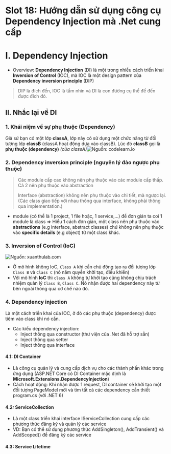 # Slot 18: Hướng dẫn sử dụng công cụ Dependency Injection mà .Net cung cấp

# I. Dependency Injection
- Overview: **Dependency Injection** (DI) là một trong nhiều cách triển khai **Inversion of Control** (IOC), mà IOC là một design pattern của **Dependency inversion principle** (DIP)

>  DIP là đích đến, IOC là tầm nhìn và DI là con đường cụ thể để đến
> được đích đó.

## II. Nhắc lại về DI

### 1. Khái niệm về sự phụ thuộc (Dependency)

 Giả sử bạn có một lớp **classA**, lớp này có sử dụng một chức năng từ đối tượng lớp **classB** (classA hoạt động dựa vào classB). Lúc đó **classB** gọi là **phụ thuộc (dependency)**  _(của classA)_![Nguồn: codelearn.io](https://codelearn.io/Media/Default/Users/VuTungMinh/Template/aa.jpeg)

### 2. Dependency inversion principle (nguyên lý đảo ngược phụ thuộc)

>  Các module cấp cao không nên phụ thuộc vào các module cấp thấp. Cả 2
> nên phụ thuộc vào abstraction
> 
>  Interface (abstraction) không nên phụ thuộc vào chi tiết, mà ngược
> lại. (Các class giao tiếp với nhau thông qua interface, không phải
> thông qua implementation.)

- module (có thể là 1 project, 1 file hoặc, 1 service,...) để đơn giản ta coi 1 module là class
=> Hiểu 1 cách đơn giản, một class nên phụ thuộc vào **abstractions** (e.g interface, abstract classes) chứ không nên phụ thuộc vào **specific details** (e.g object) từ một class khác.

### 3. **Inversion of Control (IoC)**

![Nguồn: xuanthulab.com](https://xuanthulab.net/photo/ioc-4477.png)
- Ở mô hình không IoC, `Class A` khi cần chủ động tạo ra đối tượng lớp `Class B` và `Class C` (nó nắm quyền khởi tạo, điều khiển)
- Với mô hình **IoC** thì `class A` không tự khởi tạo cũng không chịu trách nhiệm quản lý `Class B`, `Class C`. Nó nhận được hai dependency này từ bên ngoài thông qua cơ chế nào đó.

### 4. Dependency injection

 Là một cách triển khai của IOC, ở đó các phụ thuộc (dependency) được tiêm vào class khi nó cần.
- Các kiểu dependency injection:
	- Inject thông qua constructor (thư viện của .Net đã hỗ trợ sẵn)
	- Inject thông qua setter
	- Inject thông qua interface

#### 4.1: DI Container
- Là công cụ quản lý và cung cấp dịch vụ cho các thành phần khác trong ứng dụng (ASP.NET Core có DI Container mặc định là **Microsoft.Extensions.DependencyInjection**)
- Cách hoạt động: Khi nhận được 1 request, DI container sẽ khởi tạo một đối tượng PageModel mới và tìm tất cả các dependency cần thiết program.cs (với .NET 6)

#### 4.2: ServiceCollection
- Là một class triển khai interface IServiceCollection cung cấp các phương thức đăng ký và quản lý các service
- VD: Bạn có thể sử dụng phương thức AddSingleton(), AddTransient() và AddScoped() để đăng ký các service

#### 4.3: Service Lifetime
